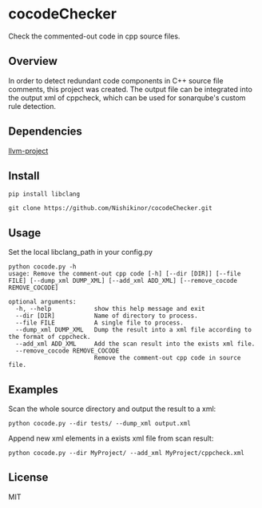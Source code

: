 # cocodeChecker

Check the commented-out code in cpp source files.

## Overview


In order to detect redundant code components in C++ source file comments, this project was created.
The output file can be integrated into the output xml of cppcheck, which can be used for sonarqube's custom rule detection. 


## Dependencies

[llvm-project](https://github.com/llvm/llvm-project/tree/main/clang/bindings/python)

## Install

```
pip install libclang
```

```
git clone https://github.com/Nishikinor/cocodeChecker.git
```

## Usage

Set the local libclang_path in your config.py 
```
python cocode.py -h
usage: Remove the comment-out cpp code [-h] [--dir [DIR]] [--file FILE] [--dump_xml DUMP_XML] [--add_xml ADD_XML] [--remove_cocode REMOVE_COCODE]

optional arguments:
  -h, --help            show this help message and exit
  --dir [DIR]           Name of directory to process.
  --file FILE           A single file to process.
  --dump_xml DUMP_XML   Dump the result into a xml file according to the format of cppcheck.
  --add_xml ADD_XML     Add the scan result into the exists xml file.
  --remove_cocode REMOVE_COCODE
                        Remove the comment-out cpp code in source file.
```

## Examples

Scan the whole source directory and output the result to a xml: 
```
python cocode.py --dir tests/ --dump_xml output.xml
```

Append new xml elements in a exists xml file from scan result:
```
python cocode.py --dir MyProject/ --add_xml MyProject/cppcheck.xml
```

## License

MIT